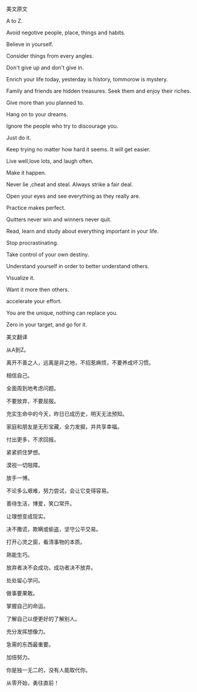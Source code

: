 美文原文

A to Z.

Avoid negotive people, place, things and habits.

Believe in yourself.

Consider things from every angles.

Don't give up and don't give in.

Enrich your life today, yesterday is history, tommorow is mystery.

Family and friends are hidden treasures. Seek them and enjoy their riches.

Give more than you planned to.

Hang on to your dreams.

Ignore the people who try to discourage you.

Just do it.

Keep trying no matter how hard it seems. It will get easier.

Live well,love lots, and laugh often.

Make it happen.

Never lie ,cheat and steal. Always strike a fair deal.

Open your eyes and see everything as they really are.

Practice makes perfect.

Quitters never win and winners never quit.

Read, learn and study about everything important in your life.

Stop procrastinating.

Take control of your own destiny.

Understand yourself in order to better understand others.

Visualize it.

Want it more then others.

accelerate your effort.

You are the unique, nothing can replace you.

Zero in your target, and go for it.

美文翻译

从A到Z。

离开不善之人，远离是非之地，不招惹麻烦，不要养成坏习惯。

相信自己。

全面周到地考虑问题。

不要放弃，不要屈服。

充实生命中的今天，昨日已成历史，明天无法预知。

家庭和朋友是无形宝藏，全力发掘，并共享幸福。

付出更多，不求回报。

紧紧抓住梦想。

漠视一切阻障。

放手一博。

不论多么艰难，努力尝试，会让它变得容易。

善待生活，博爱，笑口常开。

让理想变成现实。

决不撒谎，欺瞒或偷盗，坚守公平交易。

打开心灵之窗，看清事物的本质。

熟能生巧。

放弃者决不会成功，成功者决不放弃。

处处留心学问。

做事要果敢。

掌握自己的命运。

了解自己以便更好的了解别人。

充分发挥想像力。

急需的东西最重要。

加倍努力。

你是独一无二的，没有人能取代你。

从零开始，勇往直前！